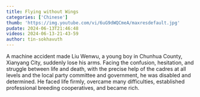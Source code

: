 ```yaml
---
title: Flying without Wings
categories: ['Chinese']
thumb: 'https://img.youtube.com/vi/6uG9dWQCmeA/maxresdefault.jpg'
pudate: 2024-06-13T21:46:48
videos: 2024-06-13-21-43-59
author: tin-sokhavuth
---
```

A machine accident made Liu Wenwu, a young boy in Chunhua County, Xianyang City, suddenly lose his arms. Facing the confusion, hesitation, and struggle between life and death, with the precise help of the cadres at all levels and the local party committee and government, he was disabled and determined. He faced life firmly, overcame many difficulties, established professional breeding cooperatives, and became rich.